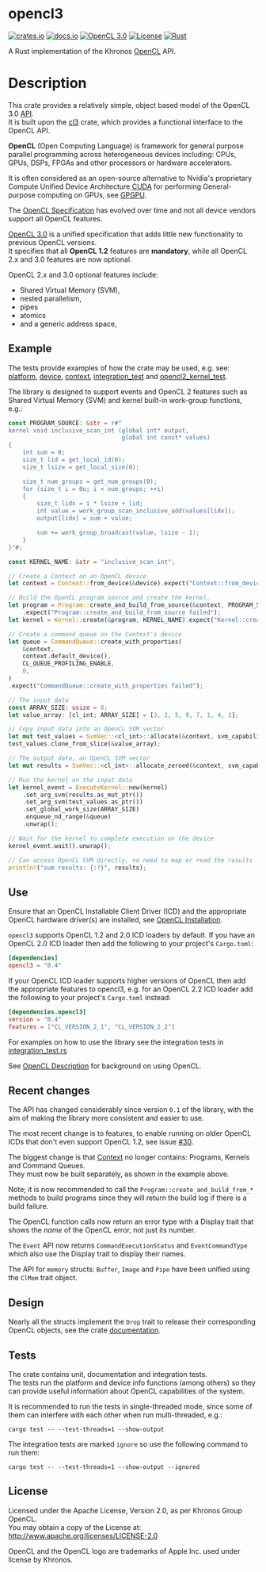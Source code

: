 # opencl3

[![crates.io](https://img.shields.io/crates/v/opencl3.svg)](https://crates.io/crates/opencl3)
[![docs.io](https://docs.rs/opencl3/badge.svg)](https://docs.rs/opencl3/)
[![OpenCL 3.0](https://img.shields.io/badge/OpenCL-3.0-blue.svg)](https://www.khronos.org/registry/OpenCL/)
[![License](https://img.shields.io/badge/License-Apache%202.0-blue.svg)](https://opensource.org/licenses/Apache-2.0)
[![Rust](https://github.com/kenba/opencl3/workflows/Rust/badge.svg)](https://github.com/kenba/opencl3/actions)

A Rust implementation of the Khronos [OpenCL](https://www.khronos.org/registry/OpenCL/) API.

# Description

This crate provides a relatively simple, object based model of the OpenCL 3.0
[API](https://www.khronos.org/registry/OpenCL/specs/3.0-unified/html/OpenCL_API.html).  
It is built upon the [cl3](https://crates.io/crates/cl3) crate, which
provides a functional interface to the OpenCL API.  

**OpenCL** (Open Computing Language) is framework for general purpose
parallel programming across heterogeneous devices including: CPUs, GPUs,
DSPs, FPGAs and other processors or hardware accelerators.

It is often considered as an open-source alternative to Nvidia's proprietary
Compute Unified Device Architecture [CUDA](https://developer.nvidia.com/cuda-zone)
for performing General-purpose computing on GPUs, see
[GPGPU](https://en.wikipedia.org/wiki/General-purpose_computing_on_graphics_processing_units).

The [OpenCL Specification](https://www.khronos.org/registry/OpenCL/specs/3.0-unified/html/OpenCL_API.html#_the_opencl_architecture)
has evolved over time and not all device vendors support all OpenCL features.

[OpenCL 3.0](https://www.khronos.org/registry/OpenCL/specs/3.0-unified/html/OpenCL_API.html)
is a unified specification that adds little new functionality to previous OpenCL versions.  
It specifies that all **OpenCL 1.2** features are **mandatory**, while all
OpenCL 2.x and 3.0 features are now optional.

OpenCL 2.x and 3.0 optional features include:
* Shared Virtual Memory (SVM),
* nested parallelism,
* pipes
* atomics
* and a generic address space,

## Example

The tests provide examples of how the crate may be used, e.g. see:
[platform](https://github.com/kenba/opencl3/tree/main/src/platform.rs),
[device](https://github.com/kenba/opencl3/tree/main/src/device.rs),
[context](https://github.com/kenba/opencl3/tree/main/src/context.rs),
[integration_test](https://github.com/kenba/opencl3/tree/main/tests/integration_test.rs) and
[opencl2_kernel_test](https://github.com/kenba/opencl3/tree/main/tests/opencl2_kernel_test.rs).

The library is designed to support events and OpenCL 2 features such as Shared Virtual Memory (SVM) and kernel built-in work-group functions, e.g.:

```rust no-run
const PROGRAM_SOURCE: &str = r#"
kernel void inclusive_scan_int (global int* output,
                                global int const* values)
{
    int sum = 0;
    size_t lid = get_local_id(0);
    size_t lsize = get_local_size(0);

    size_t num_groups = get_num_groups(0);
    for (size_t i = 0u; i < num_groups; ++i)
    {
        size_t lidx = i * lsize + lid;
        int value = work_group_scan_inclusive_add(values[lidx]);
        output[lidx] = sum + value;

        sum += work_group_broadcast(value, lsize - 1);
    }
}"#;

const KERNEL_NAME: &str = "inclusive_scan_int";

// Create a Context on an OpenCL device
let context = Context::from_device(&device).expect("Context::from_device failed");

// Build the OpenCL program source and create the kernel.
let program = Program::create_and_build_from_source(&context, PROGRAM_SOURCE, CL_STD_2_0)
    .expect("Program::create_and_build_from_source failed");
let kernel = Kernel::create(&program, KERNEL_NAME).expect("Kernel::create failed");

// Create a command_queue on the Context's device
let queue = CommandQueue::create_with_properties(
    &context,
    context.default_device(),
    CL_QUEUE_PROFILING_ENABLE,
    0,
)
.expect("CommandQueue::create_with_properties failed");

// The input data
const ARRAY_SIZE: usize = 8;
let value_array: [cl_int; ARRAY_SIZE] = [3, 2, 5, 9, 7, 1, 4, 2];

// Copy input data into an OpenCL SVM vector
let mut test_values = SvmVec::<cl_int>::allocate(&context, svm_capability, ARRAY_SIZE);
test_values.clone_from_slice(&value_array);

// The output data, an OpenCL SVM vector
let mut results = SvmVec::<cl_int>::allocate_zeroed(&context, svm_capability, ARRAY_SIZE);

// Run the kernel on the input data
let kernel_event = ExecuteKernel::new(kernel)
    .set_arg_svm(results.as_mut_ptr())
    .set_arg_svm(test_values.as_ptr())
    .set_global_work_size(ARRAY_SIZE)
    .enqueue_nd_range(&queue)
    .unwrap();

// Wait for the kernel to complete execution on the device
kernel_event.wait().unwrap();

// Can access OpenCL SVM directly, no need to map or read the results
println!("sum results: {:?}", results);
```

## Use

Ensure that an OpenCL Installable Client Driver (ICD) and the appropriate OpenCL
hardware driver(s) are installed, see 
[OpenCL Installation](https://github.com/kenba/cl3/tree/main/docs/opencl_installation.md).

`opencl3` supports OpenCL 1.2 and 2.0 ICD loaders by default. If you have an
OpenCL 2.0 ICD loader then add the following to your project's `Cargo.toml`:

```toml
[dependencies]
opencl3 = "0.4"
```

If your OpenCL ICD loader supports higher versions of OpenCL then add the
appropriate features to opencl3, e.g. for an OpenCL 2.2 ICD loader add the
following to your project's `Cargo.toml` instead:

```toml
[dependencies.opencl3]
version = "0.4"
features = ["CL_VERSION_2_1", "CL_VERSION_2_2"]
```

For examples on how to use the library see the integration tests in
[integration_test.rs](https://github.com/kenba/opencl3/tree/main/tests/integration_test.rs)

See [OpenCL Description](https://github.com/kenba/opencl3/tree/main/docs/opencl_description.md) for background on using OpenCL.

## Recent changes

The API has changed considerably since version `0.1` of the library, with the
aim of making the library more consistent and easier to use.

The most recent change is to features, to enable running on older OpenCL ICDs that don't even support OpenCL 1.2, see issue [#30](https://github.com/kenba/opencl3/issues/30).

The biggest change is that [Context](src/context.rs) no longer contains:
Programs, Kernels and Command Queues.  
They must now be built separately, as shown in the example above.

Note; it is now recommended to call the `Program::create_and_build_from_*` methods
to build programs since they will return the build log if there is a build failure.

The OpenCL function calls now return an error type with a Display trait that
shows the *name* of the OpenCL error, not just its number.

The `Event` API now returns `CommandExecutionStatus` and `EventCommandType`
which also use the Display trait to display their names.

The API for `memory` structs: `Buffer`, `Image` and `Pipe` have been unified
using the `ClMem` trait object.

## Design

Nearly all the structs implement the `Drop` trait to release their corresponding
OpenCL objects, see the crate [documentation](https://docs.rs/opencl3/).

## Tests

The crate contains unit, documentation and integration tests.  
The tests run the platform and device info functions (among others) so they
can provide useful information about OpenCL capabilities of the system.

It is recommended to run the tests in single-threaded mode, since some of
them can interfere with each other when run multi-threaded, e.g.:

```shell
cargo test -- --test-threads=1 --show-output
```

The integration tests are marked `ignore` so use the following command to
run them:

```shell
cargo test -- --test-threads=1 --show-output --ignored
```

## License

Licensed under the Apache License, Version 2.0, as per Khronos Group OpenCL.  
You may obtain a copy of the License at: http://www.apache.org/licenses/LICENSE-2.0

OpenCL and the OpenCL logo are trademarks of Apple Inc. used under license by Khronos.
